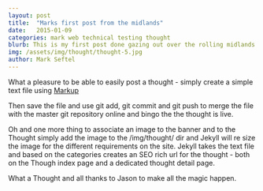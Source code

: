 ```yaml
---
layout: post
title:  "Marks first post from the midlands"
date:   2015-01-09
categories: mark web technical testing thought
blurb: This is my first post done gazing out over the rolling midlands hills. Using a combination of Git, Jekyll and text editor we can now post thoughts to the though section of our website with ease. The system does all the heavy lifting.
img: /assets/img/thought/thought-5.jpg
author: Mark Seftel
---
```


What a pleasure to be able to easily post a thought - simply create a simple text file using [Markup](https://github.com/adam-p/markdown-here/wiki/Markdown-Cheatsheet#links)

Then save the file and use git add, git commit and git push to merge the file with the master git repository online and bingo the the thought is live.

Oh and one more thing to associate an image to the banner and to the Thought simply add the image to the /img/thought/ dir and Jekyll will re size the image for the different requirements on the site. Jekyll takes the text file and based on the categories creates an SEO rich url for the thought - both on the Though index page and a dedicated thought detail page.

What a Thought and all thanks to Jason to make all the magic happen.


